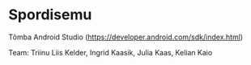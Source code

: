 # Spordisemu
Tõmba Android Studio (https://developer.android.com/sdk/index.html)

Team:
Triinu Liis Kelder, Ingrid Kaasik, Julia Kaas, Kelian Kaio